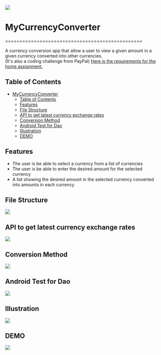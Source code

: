 ![](icon.png)
# MyCurrencyConverter
================================================

A currency conversion app that allow a user to view a given amount in a given currency converted into other currencies.  
(It's also a coding challenge from PayPal)
[Here is the requirements for the home assignment.](README/requirements.pdf)

## Table of Contents
- [MyCurrencyConverter](#mycurrencyconverter)
  - [Table of Contents](#table-of-contents)
  - [Features](#features)
  - [File Structure](#file-structure)
  - [API to get latest currency exchange rates](#api-to-get-latest-currency-exchange-rates)
  - [Conversion Method](#conversion-method)
  - [Android Test for Dao](#android-test-for-dao)
  - [Illustration](#illustration)
  - [DEMO](#demo)

## Features
- The user is be able to select a currency from a list of currencies
- The user is be able to enter the desired amount for the selected currency
- A list showing the desired amount in the selected currency converted into amounts in each currency

## File Structure
![](README/files.png)

## API to get latest currency exchange rates
![](README/api.png)

## Conversion Method
![](README/conversion_method.png)

## Android Test for Dao
![](README/android_test_for_dao.png)

## Illustration
![](README/illustration.png)

## DEMO
![](README/demo.gif)
